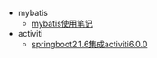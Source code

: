 + mybatis
  + [mybatis使用笔记](mybatis/mybatis使用笔记.md)
+ activiti
  - [springboot2.1.6集成activiti6.0.0](activiti/springboot2.1.6集成activiti6.0.0.md)

